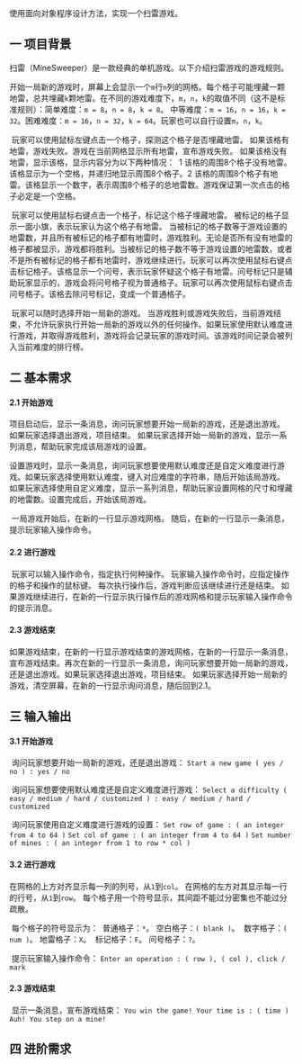使用面向对象程序设计方法，实现一个扫雷游戏。

## 一  项目背景

​	扫雷（MineSweeper）是一款经典的单机游戏。以下介绍扫雷游戏的游戏规则。

​	开始一局新的游戏时，屏幕上会显示一个`m`行`n`列的网格。每个格子可能埋藏一颗地雷，总共埋藏`k`颗地雷。
​	在不同的游戏难度下，`m`，`n`，`k`的取值不同（这不是标准规则）：
​	简单难度：`m = 8`，`n = 8`，`k = 8`。
​	中等难度：`m = 16`，`n = 16`，`k = 32`。
​	困难难度：`m = 16`，`n = 32`，`k = 64`。
​	玩家也可以自行设置`m`，`n`，`k`。

​	玩家可以使用鼠标左键点击一个格子，探测这个格子是否埋藏地雷。
​	如果该格有地雷，游戏失败。游戏在当前网格显示所有地雷，宣布游戏失败。
​	如果该格没有地雷，显示该格，显示内容分为以下两种情况：
​	1  该格的周围8个格子没有地雷。该格显示为一个空格，并递归地显示周围8个格子。
​	2  该格的周围8个格子有地雷。该格显示一个数字，表示周围8个格子的总地雷数。
​	游戏保证第一次点击的格子必定是一个空格。

​	玩家可以使用鼠标右键点击一个格子，标记这个格子埋藏地雷。
​	被标记的格子显示一面小旗，表示玩家认为这个格子有地雷。
​	当被标记的格子数等于游戏设置的地雷数，并且所有被标记的格子都有地雷时，游戏胜利。无论是否所有没有地雷的格子都被显示，游戏都将胜利。
​	当被标记的格子数不等于游戏设置的地雷数，或者不是所有被标记的格子都有地雷时，游戏继续进行。
​	玩家可以再次使用鼠标右键点击标记格子。该格显示一个问号，表示玩家怀疑这个格子有地雷。问号标记只是辅助玩家显示的，游戏会将问号格子视为普通格子。
​	玩家可以再次使用鼠标右键点击问号格子。该格去除问号标记，变成一个普通格子。

​	玩家可以随时选择开始一局新的游戏。
​	当游戏胜利或游戏失败后，当前游戏结束，不允许玩家执行开始一局新的游戏以外的任何操作。
​	如果玩家使用默认难度进行游戏，并取得游戏胜利，游戏将会记录玩家的游戏时间。该游戏时间记录会被列入当前难度的排行榜。

## 二  基本需求

#### 2.1  开始游戏

​	项目启动后，显示一条消息，询问玩家想要开始一局新的游戏，还是退出游戏。
​	如果玩家选择退出游戏，项目结束。
​	如果玩家选择开始一局新的游戏，显示一系列消息，帮助玩家完成该局游戏的设置。

​	设置游戏时，显示一条消息，询问玩家想要使用默认难度还是自定义难度进行游戏。
​	如果玩家选择使用默认难度，键入对应难度的字符串，随后开始该局游戏。
​	如果玩家选择使用自定义难度，显示一系列消息，帮助玩家设置网格的尺寸和埋藏的地雷数。设置完成后，开始该局游戏。

​	一局游戏开始后，在新的一行显示游戏网格。
​	随后，在新的一行显示一条消息，提示玩家输入操作命令。

#### 2.2  进行游戏

​	玩家可以输入操作命令，指定执行何种操作。
​	玩家输入操作命令时，应指定操作的格子和操作的鼠标键。
​	每次执行操作后，游戏判断应该继续进行还是结束。
​	如果游戏继续进行，在新的一行显示执行操作后的游戏网格和提示玩家输入操作命令的提示消息。

#### 2.3  游戏结束

​	如果游戏结束，在新的一行显示游戏结束的游戏网格，在新的一行显示一条消息，宣布游戏结束。
​	再次在新的一行显示一条消息，询问玩家想要开始一局新的游戏，还是退出游戏。
​	如果玩家选择退出游戏，项目结束。
​	如果玩家选择开始一局新的游戏，清空屏幕，在新的一行显示询问消息，随后回到2.1。

## 三  输入输出

#### 3.1  开始游戏

​	询问玩家想要开始一局新的游戏，还是退出游戏：
​	`Start a new game ( yes / no ) : yes / no`

​	询问玩家想要使用默认难度还是自定义难度进行游戏：
​	`Select a difficulty ( easy / medium / hard / customized ) : easy / medium / hard / customized`

​	询问玩家使用自定义难度进行游戏的设置：
​	`Set row of game : ( an integer from 4 to 64 )`
​	`Set col of game : ( an integer from 4 to 64 )`
​	`Set number of mines : ( an integer from 1 to row * col )`

#### 3.2  进行游戏

​	在网格的上方对齐显示每一列的列号，从`1`到`col`。
​	在网格的左方对其显示每一行的行号，从`1`到`row`。
​	每个格子用一个符号显示，其间距不能过分密集也不能过分疏散。

​	每个格子的符号显示为：
​	普通格子：`*`。
​	空白格子：`( blank )`。
​	数字格子：`( num )`。
​	地雷格子：`X`。
​	标记格子：`F`。
​	问号格子：`?`。

​	提示玩家输入操作命令：
​	`Enter an operation : ( row ), ( col ), click / mark `

#### 2.3  游戏结束

​	显示一条消息，宣布游戏结束：
​	`You win the game! Your time is : ( time )`
​	`Auh! You step on a mine!`

## 四  进阶需求